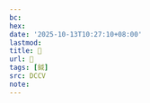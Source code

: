 ```yaml
---
bc:
hex:
date: '2025-10-13T10:27:10+08:00'
lastmod:
title: 􃞯
url: 􃞯
tags: [鉞]
src: DCCV
note:
---
```

